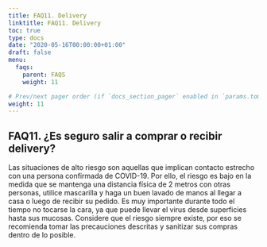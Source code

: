 ```yaml
---
title: FAQ11. Delivery
linktitle: FAQ11. Delivery
toc: true
type: docs
date: "2020-05-16T00:00:00+01:00"
draft: false
menu:
  faqs:
    parent: FAQS
    weight: 11

# Prev/next pager order (if `docs_section_pager` enabled in `params.toml`)
weight: 11
---
```


## FAQ11. ¿Es seguro salir a comprar o recibir delivery?

Las situaciones de alto riesgo son aquellas que implican contacto estrecho con una persona confirmada de COVID-19.  Por ello, el riesgo es bajo en la medida que se mantenga una distancia física de 2 metros con otras personas, utilice mascarilla y haga un buen lavado de manos al llegar a casa o luego de recibir su pedido. Es muy importante durante todo el tiempo no tocarse la cara, ya que puede llevar el virus desde superficies hasta sus mucosas. Considere que el riesgo siempre existe, por eso se recomienda tomar las precauciones descritas y sanitizar sus compras dentro de lo posible.
